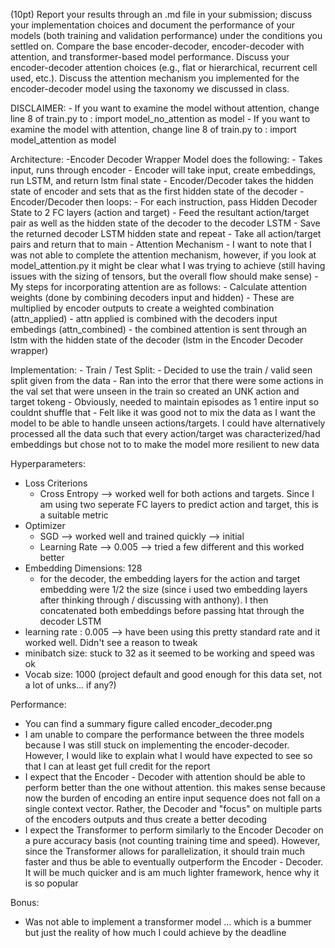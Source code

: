  (10pt) Report your results through an .md file in your submission; discuss your implementation choices and document the performance of your models (both training and validation performance) under the conditions you settled on. Compare the base encoder-decoder, encoder-decoder with attention, and transformer-based model performance. Discuss your encoder-decoder attention choices (e.g., flat or hierarchical, recurrent cell used, etc.). Discuss the attention mechanism you implemented for the encoder-decoder model using the taxonomy we discussed in class.

DISCLAIMER:
    - If you want to examine the model without attention, change line 8 of train.py to : import model_no_attention as model
    - If you want to examine the model with attention, change line 8 of train.py to : import model_attention as model

 Architecture:
    -Encoder Decoder Wrapper Model does the following:
        - Takes input, runs through encoder
        - Encoder will take input, create embeddings, run LSTM, and return lstm final state
        - Encoder/Decoder takes the hidden state of encoder and sets that as the first hidden state of the decoder
        - Encoder/Decoder then loops:
            - For each instruction, pass Hidden Decoder State to 2 FC layers (action and target)
            - Feed the resultant action/target pair as well as the hidden state of the decoder to the decoder LSTM
            - Save the returned decoder LSTM hidden state and repeat
        - Take all action/target pairs and return that to main
    - Attention Mechanism
        - I want to note that I was not able to complete the attention mechanism, however, if you look at model_attention.py it might be clear what I was trying to achieve (still having issues with the sizing of tensors, but the overall flow should make sense)
        - My steps for incorporating attention are as follows:
            - Calculate attention weights (done by combining decoders input and hidden)
            - These are multiplied by encoder outputs to create a weighted combination (attn_applied)
            - attn applied is combined with the decoders input embedings (attn_combined)
            - the combined attention is sent through an lstm with the hidden state of the decoder (lstm in the Encoder Decoder wrapper)
    
Implementation:
    - Train / Test Split:
        - Decided to use the train / valid seen split given from the data
        - Ran into the error that there were some actions in the val set that were unseen in the train so created an    UNK action and target tokeng
        - Obviously, needed to maintain episodes as 1 entire input so couldnt shuffle that
        - Felt like it was good not to mix the data as I want the model to be able to handle unseen actions/targets. I could have alternatively processed all the data such that every action/target was characterized/had embeddings but chose not to to make the model more resilient to new data

Hyperparameters:
- Loss Criterions
    - Cross Entropy --> worked well for both actions and targets. Since I am using two seperate FC layers to predict action and target, this is a suitable metric
- Optimizer
    - SGD --> worked well and trained quickly --> initial
    - Learning Rate --> 0.005 --> tried a few different and this worked better
- Embedding Dimensions: 128
    - for the decoder, the embedding layers for the action and target embedding were 1/2 the size (since i used two embedding layers after thinking through / discussing with anthony). I then concatenated both embeddings before passing htat through the decoder LSTM
- learning rate : 0.005 --> have been using this pretty standard rate and it worked well. Didn't see a reason to tweak
- minibatch size: stuck to 32 as it seemed to be working and speed was ok
- Vocab size: 1000 (project default and good enough for this data set, not a lot of unks... if any?)


Performance:
- You can find a summary figure called encoder_decoder.png
- I am unable to compare the performance between the three models because I was still stuck on implementing the encoder-decoder. However, I would like to explain what I would have expected to see so that I can at least get full credit for the report
- I expect that the Encoder - Decoder with attention should be able to perform better than the one without attention. this makes sense because now the burden of encoding an entire input sequence does not fall on a single context vector. Rather, the Decoder and "focus" on multiple parts of the encoders outputs and thus create a better decoding
- I expect the Transformer to perform similarly to the Encoder Decoder on a pure accuracy basis (not counting training time and speed). However, since the Transformer allows for parallelization, it should train much faster and thus be able to eventually outperform the Encoder - Decoder. It will be much quicker and is am much lighter framework, hence why it is so popular


Bonus:
- Was not able to implement a transformer model ... which is a bummer but just the reality of how much I could achieve by the deadline


